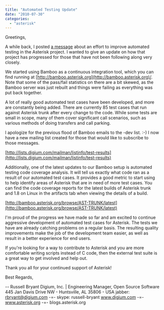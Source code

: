 ```yaml
---
title: "Automated Testing Update"
date: "2010-07-30"
categories: 
  - "asterisk"
---
```


Greetings,

A while back, I posted [a message](http://lists.digium.com/pipermail/asterisk-dev/2010-February/042387.html) about an effort to improve automated testing in the Asterisk project. I wanted to give an update on how that project has progressed for those that have not been following along very closely.

We started using Bamboo as a continuous integration tool, which you can find running at [http://bamboo.asterisk.org](http://bamboo.asterisk.org)/. Note that some of the pass/fail statistics on there are a bit skewed, as the Bamboo server was just rebuilt and things were failing as everything was put back together.

A lot of really good automated test cases have been developed, and more are constantly being added. There are currently 85 test cases that run against Asterisk trunk after every change to the code. While some tests are small in scope, many of them cover significant call scenarios, such as various methods of doing transfers and call parking.

I apologize for the previous flood of Bamboo emails to the -dev list. :-) I now have a new mailing list created for those that would like to subscribe to those messages.

[http://lists.digium.com/mailman/listinfo/test-results](http://lists.digium.com/mailman/listinfo/test-results)

Additionally, one of the latest updates to our Bamboo setup is automated testing code coverage analysis. It will tell us exactly what code ran as a result of our automated test cases. It provides a good metric to start using to help identify areas of Asterisk that are in need of more test cases. You can find the code coverage reports for the latest builds of Asterisk trunk and 1.8 on Linux in the artifacts tab when viewing the details of a build.

[http://bamboo.asterisk.org/browse/AST-TRUNK/latest](http://bamboo.asterisk.org/browse/AST-TRUNK/latest)

I'm proud of the progress we have made so far and am excited to continue aggressive development of automated test cases for Asterisk. The tests we have are already catching problems on a regular basis. The resulting quality improvements make the job of the development team easier, as well as result in a better experience for end users.

If you're looking for a way to contribute to Asterisk and you are more comfortable writing scripts instead of C code, then the external test suite is a great way to get involved and help out.

Thank you all for your continued support of Asterisk!

Best Regards,

\-- Russell Bryant Digium, Inc. | Engineering Manager, Open Source Software 445 Jan Davis Drive NW - Huntsville, AL 35806 - USA jabber: rbryant@digium.com -=- skype: russell-bryant www.digium.com -=- www.asterisk.org -=- blogs.asterisk.org
